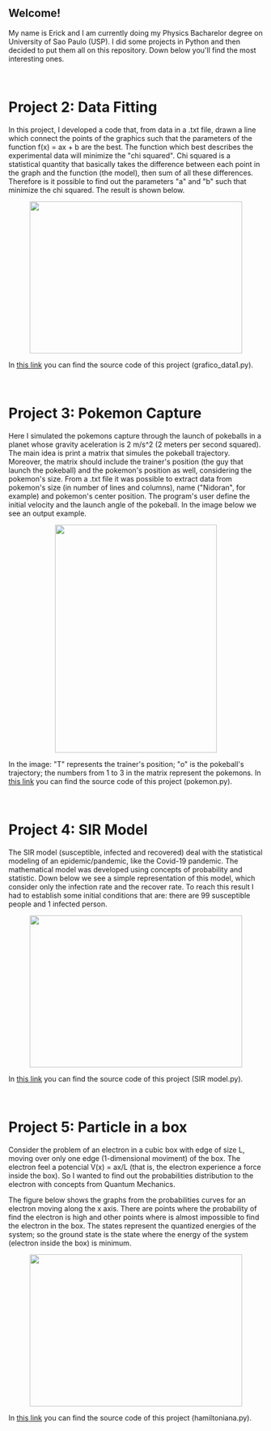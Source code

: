 ## Welcome!

My name is Erick and I am currently doing my Physics Bacharelor degree on University of Sao Paulo (USP). I did some projects in Python and then decided to put them all on this repository. Down below you'll find the most interesting ones.

&nbsp;  
# Project 2: Data Fitting

In this project, I developed a code that, from data in a .txt file, drawn a line which connect the points of the graphics such that the parameters of the function f(x) = ax + b are the best. The function which best describes the experimental data will minimize the "chi squared". Chi squared is a statistical quantity that basically takes the difference between each point in the graph and the function (the model), then sum of all these differences. Therefore is it possible to find out the parameters "a" and "b" such that minimize the chi squared. The result is shown below.

<p align="center">
  <img src="https://github.com/erick-chris/erick-chris.github.io/blob/gh-pages/images/filtro%20de%20wien.png?raw=True" height="300" width="420">
</p>

In [this link](https://github.com/erick-chris/erick-chris.github.io/tree/gh-pages/Python) you can find the source code of this project (grafico_data1.py).

&nbsp;  
# Project 3: Pokemon Capture

Here I simulated the pokemons capture through the launch of pokeballs in a planet whose gravity aceleration is 2 m/s^2 (2 meters per second squared). The main idea is print a matrix that simules the pokeball trajectory. Moreover, the matrix should include the trainer's position (the guy that launch the pokeball) and the pokemon's position as well, considering the pokemon's size. From a .txt file it was possible to extract data from pokemon's size (in number of lines and columns), name ("Nidoran", for example) and pokemon's center position. The program's user define the initial velocity and the launch angle of the pokeball. In the image below we see an output example. 

<p align="center">
  <img src="https://github.com/erick-chris/erick-chris.github.io/blob/gh-pages/images/pokemon.png?raw=True" height="450" width="320">
</p>

In the image: "T" represents the trainer's position; "o" is the pokeball's trajectory; the numbers from 1 to 3 in the matrix represent the pokemons.
In [this link](https://github.com/erick-chris/erick-chris.github.io/tree/gh-pages/Python) you can find the source code of this project (pokemon.py).

&nbsp;  
# Project 4: SIR Model

The SIR model (susceptible, infected and recovered) deal with the statistical modeling of an epidemic/pandemic, like the Covid-19 pandemic. The mathematical model was developed using concepts of probability and statistic. Down below we see a simple representation of this model, which consider only the infection rate and the recover rate. To reach this result I had to establish some initial conditions that are: there are 99 susceptible people and 1 infected person.

<p align="center">
  <img src="https://github.com/erick-chris/erick-chris.github.io/blob/gh-pages/images/SIR%20model.png?raw=True" height="300" width="420">
</p>

In [this link](https://github.com/erick-chris/erick-chris.github.io/tree/gh-pages/Python) you can find the source code of this project (SIR model.py).

&nbsp;  
# Project 5: Particle in a box

Consider the problem of an electron in a cubic box with edge of size L, moving over only one edge (1-dimensional moviment) of the box. The electron feel a potencial V(x) = ax/L (that is, the electron experience a force inside the box). So I wanted to find out the probabilities distribution to the electron with concepts from Quantum Mechanics.

The figure below shows the graphs from the probabilities curves for an electron moving along the x axis. There are points where the probability of find the electron is high and other points where is almost impossible to find the electron in the box. The states represent the quantized energies of the system; so the ground state is the state where the energy of the system (electron inside the box) is minimum.

<p align="center">
  <img src="https://github.com/erick-chris/erick-chris.github.io/blob/gh-pages/images/particle%20in%20a%20box-3.png?raw=True" height="300" width="420">
</p>

In [this link](https://github.com/erick-chris/erick-chris.github.io/tree/gh-pages/Python) you can find the source code of this project (hamiltoniana.py).
